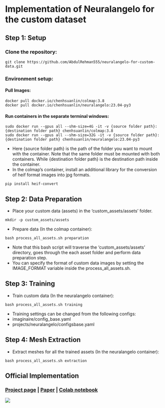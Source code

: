# Implementation of Neuralangelo for the custom dataset

## Step 1: Setup
### Clone the repository: 
```git clone https://github.com/AbdulRehman555/neuralangelo-for-custom-data.git ```

### Environment setup:
#### Pull Images:
```
docker pull docker.io/chenhsuanlin/colmap:3.8
docker pull docker.io/chenhsuanlin/neuralangelo:23.04-py3
```
#### Run containers in the separate terminal windows:
```
sudo docker run --gpus all --shm-size=4G -it -v {source folder path}:{destination folder path} chenhsuanlin/colmap:3.8
sudo docker run --gpus all --shm-size=32G -it -v {source folder path}:{destination folder path} chenhsuanlin/neuralangelo:23.04-py3
```

* Here {source folder path} is the path of the folder you want to mount with the container. Note that the same folder must be mounted with both containers. While {destination folder path} is the destination path inside the container.
* In the colmap’s container, install an additional library for the conversion of heif format images into jpg formats.
```
pip install heif-convert
``` 
## Step 2: Data Preparation
* Place your custom data (assets) in the ‘custom_assets/assets’ folder.
```
mkdir -p custom_assets/assets
```
* Prepare data (In the colmap container):
```
bash process_all_assets.sh preparation
```
* Note that this bash script will traverse the ‘custom_assets/assets’ directory, goes through the each asset folder and perform data preparation step.
* You can specify the format of custom data images by setting the IMAGE_FORMAT variable inside the process_all_assets.sh.
## Step 3: Training
* Train custom data (In the neuralangelo container):
```
bash process_all_assets.sh training
```
* Training settings can be changed from the following configs:
* imaginaire/config_base.yaml
* projects/neuralangelo/configsbase.yaml
## Step 4: Mesh Extraction
* Extract meshes for all the trained assets (In the neuralangelo container):
```
bash process_all_assets.sh extraction
```


## Official Implementation

### [Project page](https://research.nvidia.com/labs/dir/neuralangelo/) | [Paper](https://arxiv.org/abs/2306.03092/) | [Colab notebook](https://colab.research.google.com/drive/13u8DX9BNzQwiyPPCB7_4DbSxiQ5-_nGF)

<img src="assets/teaser.gif">
